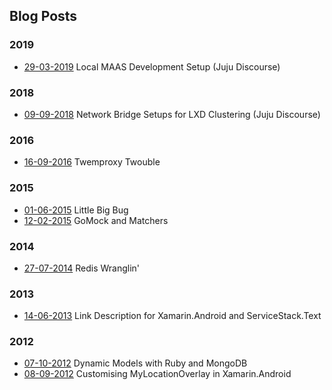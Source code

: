 ## Blog Posts

### 2019
- [29-03-2019](https://discourse.jujucharms.com/t/local-maas-development-setup) Local MAAS Development Setup (Juju Discourse)

### 2018
- [09-09-2018](https://discourse.jujucharms.com/t/manual-network-setup-for-lxd-clustering) Network Bridge Setups for LXD Clustering (Juju Discourse)

### 2016
- [16-09-2016](https://manadart.github.io/posts/20160916) Twemproxy Twouble

### 2015
- [01-06-2015](https://manadart.github.io/posts/20150601) Little Big Bug
- [12-02-2015](https://manadart.github.io/posts/20150212) GoMock and Matchers

### 2014
- [27-07-2014](https://manadart.github.io/posts/20140727) Redis Wranglin'

### 2013
- [14-06-2013](https://manadart.github.io/posts/20130614) Link Description for Xamarin.Android and ServiceStack.Text

### 2012
- [07-10-2012](https://manadart.github.io/posts/20121007) Dynamic Models with Ruby and MongoDB
- [08-09-2012](https://manadart.github.io/posts/20120908) Customising MyLocationOverlay in Xamarin.Android
